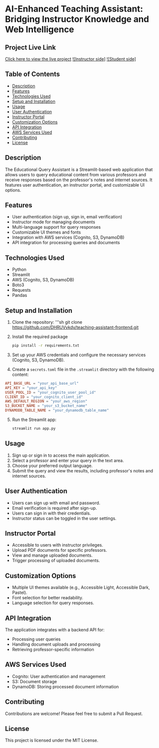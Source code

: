 # AI-Enhanced Teaching Assistant: Bridging Instructor Knowledge and Web Intelligence

## Project Live Link

[Click here to view the live project](https://teachingassistant-dv.streamlit.app/)
[![Instructor side]](https://youtu.be/aX303VJL-Ew)
[![Student side]](https://youtu.be/aDXYTqY8-R4)

## Table of Contents

- [Description](#description)
- [Features](#features)
- [Technologies Used](#technologies-used)
- [Setup and Installation](#setup-and-installation)
- [Usage](#usage)
- [User Authentication](#user-authentication)
- [Instructor Portal](#instructor-portal)
- [Customization Options](#customization-options)
- [API Integration](#api-integration)
- [AWS Services Used](#aws-services-used)
- [Contributing](#contributing)
- [License](#license)

## Description

The Educational Query Assistant is a Streamlit-based web application that allows users to query educational content from various professors and receive responses based on the professor's notes and internet sources. It features user authentication, an instructor portal, and customizable UI options.

## Features

- User authentication (sign up, sign in, email verification)
- Instructor mode for managing documents
- Multi-language support for query responses
- Customizable UI themes and fonts
- Integration with AWS services (Cognito, S3, DynamoDB)
- API integration for processing queries and documents

## Technologies Used

- Python
- Streamlit
- AWS (Cognito, S3, DynamoDB)
- Boto3
- Requests
- Pandas

## Setup and Installation

1. Clone the repository:
   '''sh
   git clone https://github.com/DHRUVvkdv/teaching-assistant-frontend.git

2. Install the required package
   ```sh
   pip install -r requirements.txt
   ```
3. Set up your AWS credentials and configure the necessary services (Cognito, S3, DynamoDB).
4. Create a `secrets.toml` file in the `.streamlit` directory with the following content:

```toml
API_BASE_URL = "your_api_base_url"
API_KEY = "your_api_key"
USER_POOL_ID = "your_cognito_user_pool_id"
CLIENT_ID = "your_cognito_client_id"
AWS_DEFAULT_REGION = "your_aws_region"
S3_BUCKET_NAME = "your_s3_bucket_name"
DYNAMODB_TABLE_NAME = "your_dynamodb_table_name"
```

5. Run the Streamlit app:
   ```sh
   streamlit run app.py
   ```

## Usage

1. Sign up or sign in to access the main application.
2. Select a professor and enter your query in the text area.
3. Choose your preferred output language.
4. Submit the query and view the results, including professor's notes and internet sources.

## User Authentication

- Users can sign up with email and password.
- Email verification is required after sign-up.
- Users can sign in with their credentials.
- Instructor status can be toggled in the user settings.

## Instructor Portal

- Accessible to users with instructor privileges.
- Upload PDF documents for specific professors.
- View and manage uploaded documents.
- Trigger processing of uploaded documents.

## Customization Options

- Multiple UI themes available (e.g., Accessible Light, Accessible Dark, Pastel).
- Font selection for better readability.
- Language selection for query responses.

## API Integration

The application integrates with a backend API for:

- Processing user queries
- Handling document uploads and processing
- Retrieving professor-specific information

## AWS Services Used

- Cognito: User authentication and management
- S3: Document storage
- DynamoDB: Storing processed document information

## Contributing

Contributions are welcome! Please feel free to submit a Pull Request.

## License

This project is licensed under the MIT License.
